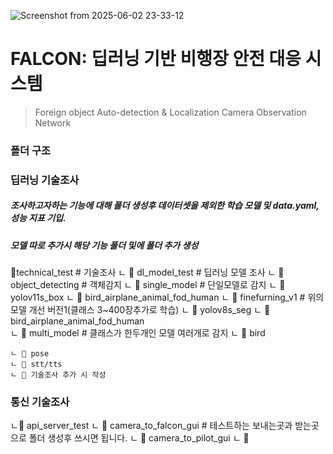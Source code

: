 ![Screenshot from 2025-06-02 23-33-12](https://github.com/user-attachments/assets/3792ca68-67eb-465f-a0cf-677b4572b339)

# FALCON: 딥러닝 기반 비행장 안전 대응 시스템
> Foreign object Auto-detection & Localization Camera Observation Network

### 폴더 구조


### 딥러닝 기술조사
##### 조사하고자하는 기능에 대해 폴더 생성후 데이터셋을 제외한 학습 모델 및 data.yaml, 성능 지표 기입. 
##### 모델 따로 추가시 해당 기능 폴더 및에 폴더 추가 생성
📁technical_test        # 기술조사
ㄴ 📁 dl_model_test           # 딥러닝 모델 조사
    ㄴ 📁 object_detecting     # 객체감지
         ㄴ 📁 single_model      # 단일모델로 감지
            ㄴ 📁 yolov11s_box
                ㄴ 📁 bird_airplane_animal_fod_human
                ㄴ 📁 finefurning_v1       # 위의 모델 개선 버전1(클래스 3~400장추가로 학습)
            ㄴ 📁 yolov8s_seg
                ㄴ 📁 bird_airplane_animal_fod_human        
         ㄴ 📁 multi_model      # 클래스가 한두개인 모델 여러개로 감지
            ㄴ 📁 bird

    ㄴ 📁 pose
    ㄴ 📁 stt/tts
    ㄴ 📁 기술조사 추가 시 작성
### 통신 기술조사
ㄴ📁 api_server_test
    ㄴ 📁 camera_to_falcon_gui     # 테스트하는 보내는곳과 받는곳으로 폴더 생성후 쓰시면 됩니다.
    ㄴ 📁 camera_to_pilot_gui
    ㄴ 📁 
